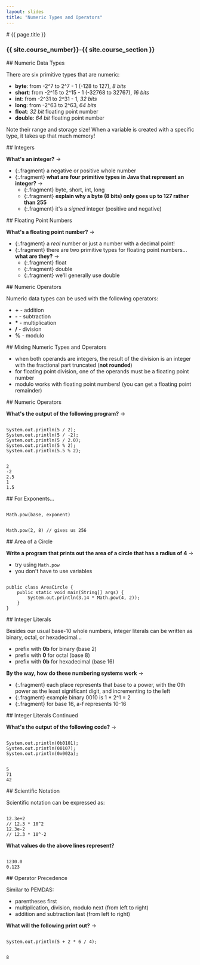 ```yaml
---
layout: slides
title: "Numeric Types and Operators"
---
```

<section markdown="block" class="intro-slide">
# {{ page.title }}

### {{ site.course_number}}-{{ site.course_section }}

<p><small></small></p>
</section>

<section markdown="block">
## Numeric Data Types

There are six primitive types that are numeric:

* __byte__: from -2^7 to 2^7 - 1 (-128 to 127), _8 bits_
* __short__: from -2^15 to 2^15 - 1 (-32768 to 32767), _16 bits_
* __int__: from -2^31 to 2^31 - 1, _32 bits_
* __long__: from -2^63 to 2^63, _64 bits_
* __float__: _32 bit_ floating point number
* __double__: _64 bit_ floating point number

Note their range and storage size! When a variable is created with a specific type, it takes up that much memory!

</section>

<section markdown="block">
## Integers

__What's an integer?__ &rarr;

* {:.fragment} a negative or positive whole number
* {:.fragment} __what are four primitive types in Java that represent an integer?__ &rarr;
	* {:.fragment} byte, short, int, long
	* {:.fragment} __explain why a byte (8 bits) only goes up to 127 rather than 255__ 
	* {:.fragment} it's a _signed_ integer (positive and negative)

</section>

<section markdown="block">
## Floating Point Numbers

__What's a floating point number?__ &rarr;

* {:.fragment} a _real_ number or just a number with a decimal point!
* {:.fragment} there are two primitive types for floating point numbers... __what are they?__ &rarr;
	* {:.fragment} float
	* {:.fragment} double
	* {:.fragment} we'll generally use double

</section>

<section markdown="block">
## Numeric Operators

Numeric data types can be used with the following operators:

* __+__ - addition
* __-__ - subtraction
* __*__ - multiplication
* __/__ - division
* __%__ - modulo

</section>

<section markdown="block">
## Mixing Numeric Types and Operators

* when both operands are integers, the result of the division is an integer with the fractional part truncated (__not rounded__)
* for floating point division, one of the operands must be a floating point number
* modulo works with floating point numbers! (you can get a floating point remainder)

</section>

<section markdown="block">
## Numeric Operators

__What's the output of the following program?__ &rarr;

<pre><code data-trim contenteditable>
System.out.println(5 / 2);
System.out.println(5 / -2);
System.out.println(5 / 2.0);
System.out.println(5 % 2);
System.out.println(5.5 % 2);
</code></pre>
<pre class="fragment"><code data-trim contenteditable>
2
-2
2.5
1
1.5
</code></pre>

</section>

<section markdown="block">
## For Exponents...

<pre><code data-trim contenteditable>
Math.pow(base, exponent)
</code></pre>

<pre><code data-trim contenteditable>
Math.pow(2, 8) // gives us 256
</code></pre>
</section>

<section markdown="block">
## Area of a Circle

__Write a program that prints out the area of a circle that has a radius of 4__ &rarr;

* try using <code>Math.pow</code>
* you don't have to use variables

<pre class="fragment"><code data-trim contenteditable>
public class AreaCircle {
	public static void main(String[] args) {
		System.out.println(3.14 * Math.pow(4, 2));
	}
}
</code></pre>
</section>

<section markdown="block">
## Integer Literals

Besides our usual base-10 whole numbers, integer literals can be written as binary, octal, or hexadecimal...

* prefix with __0b__ for binary (base 2)
* prefix with __0__ for octal (base 8)
* prefix with __0b__ for hexadecimal (base 16)

__By the way, how do these numbering systems work__ &rarr;

* {:.fragment} each place represents that base to a power, with the 0th power as the least significant digit, and incrementing to the left
* {:.fragment} example binary 0010 is 1 * 2^1 = 2
* {:.fragment} for base 16, a-f represents 10-16

</section>

<section markdown="block">
## Integer Literals Continued

__What's the output of the following code?__ &rarr;

<pre><code data-trim contenteditable>
System.out.println(0b0101);
System.out.println(00107);
System.out.println(0x002a);
</code></pre>

<pre class="fragment"><code data-trim contenteditable>
5
71
42
</code></pre>

</section>

<section markdown="block">
## Scientific Notation

Scientific notation can be expressed as:

<pre><code data-trim contenteditable>
12.3e+2
// 12.3 * 10^2
12.3e-2
// 12.3 * 10^-2
</code></pre>

__What values do the above lines represent?__


<pre class="fragment"><code data-trim contenteditable>
1230.0
0.123
</code></pre>

</section>

<section markdown="block">
## Operator Precedence

Similar to PEMDAS:

* parentheses first
* multiplication, division, modulo next (from left to right)
* addition and subtraction last (from left to right)

__What will the following print out?__ &rarr;

<pre><code data-trim contenteditable>
System.out.println(5 + 2 * 6 / 4);
</code></pre>

<pre class="fragment"><code data-trim contenteditable>
8
</code></pre>
</section>

